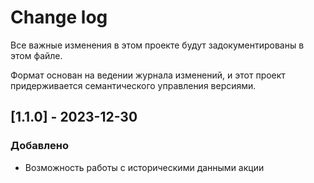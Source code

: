 # Change log
Все важные изменения в этом проекте будут задокументированы в этом файле.

Формат основан на ведении журнала изменений, и этот проект придерживается семантического управления версиями.
## [1.1.0] - 2023-12-30
### Добавлено
- Возможность работы с историческими данными акции